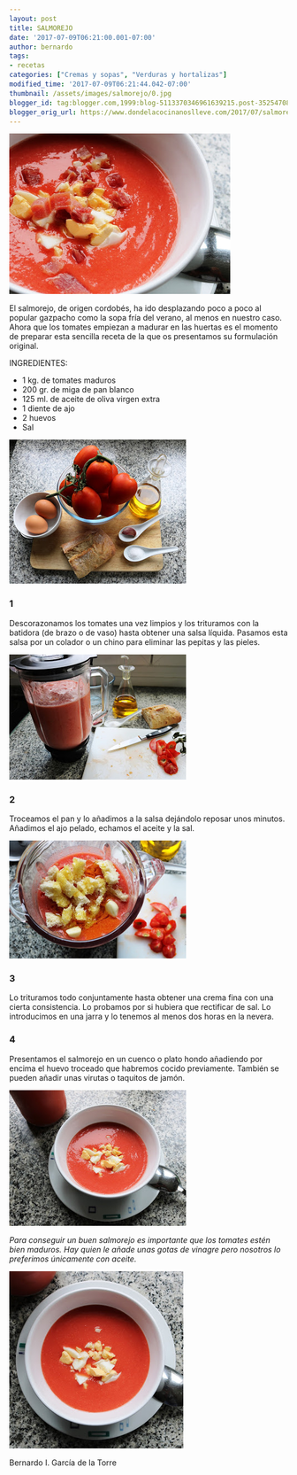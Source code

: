 ```yaml
---
layout: post
title: SALMOREJO
date: '2017-07-09T06:21:00.001-07:00'
author: bernardo
tags:
- recetas
categories: ["Cremas y sopas", "Verduras y hortalizas"]
modified_time: '2017-07-09T06:21:44.042-07:00'
thumbnail: /assets/images/salmorejo/0.jpg
blogger_id: tag:blogger.com,1999:blog-5113370346961639215.post-3525470818166756554
blogger_orig_url: https://www.dondelacocinanoslleve.com/2017/07/salmorejo.html
---
```


![](/assets/images/salmorejo/0.jpg)

  
El salmorejo, de origen cordobés, ha ido desplazando poco a poco al popular gazpacho como la sopa fría del verano, al menos en nuestro caso. Ahora que los tomates empiezan a madurar en las huertas es el momento de preparar esta sencilla receta de la que os presentamos su formulación original.  

INGREDIENTES:
* 1 kg. de tomates maduros
* 200 gr. de miga de pan blanco
* 125 ml. de aceite de oliva virgen extra
* 1 diente de ajo
* 2 huevos
* Sal  

![](/assets/images/salmorejo/1.jpg)

  

### 1

Descorazonamos los tomates una vez limpios y los trituramos con la batidora (de brazo o de vaso) hasta obtener una salsa líquida. Pasamos esta salsa por un colador o un chino para eliminar las pepitas y las pieles.  

![](/assets/images/salmorejo/2.jpg)

  

### 2

Troceamos el pan y lo añadimos a la salsa dejándolo reposar unos minutos. Añadimos el ajo pelado, echamos el aceite y la sal.  

![](/assets/images/salmorejo/3.jpg)

  

### 3

Lo trituramos todo conjuntamente hasta obtener una crema fina con una cierta consistencia. Lo probamos por si hubiera que rectificar de sal. Lo introducimos en una jarra y lo tenemos al menos dos horas en la nevera.  

### 4

Presentamos el salmorejo en un cuenco o plato hondo añadiendo por encima el huevo troceado que habremos cocido previamente. También se pueden añadir unas virutas o taquitos de jamón.  

![](/assets/images/salmorejo/4.jpg)

  
_Para conseguir un buen salmorejo es importante que los tomates estén bien maduros. Hay quien le añade unas gotas de vinagre pero nosotros lo preferimos únicamente con aceite._

![](/assets/images/salmorejo/5.jpg)

  
  
Bernardo I. García de la Torre
